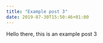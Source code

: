 ```yaml
---
title: "Example post 3"
date: 2019-07-30T15:50:46+01:00
---
```

Hello there, this is an example post 3
